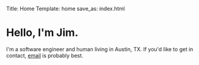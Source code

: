 Title: Home
Template: home
save_as: index.html

# Hello, I'm Jim.

I'm a software engineer and human living in Austin, TX. If you'd like to get in
contact, [email](mailto:crist042@umn.edu) is probably best.
